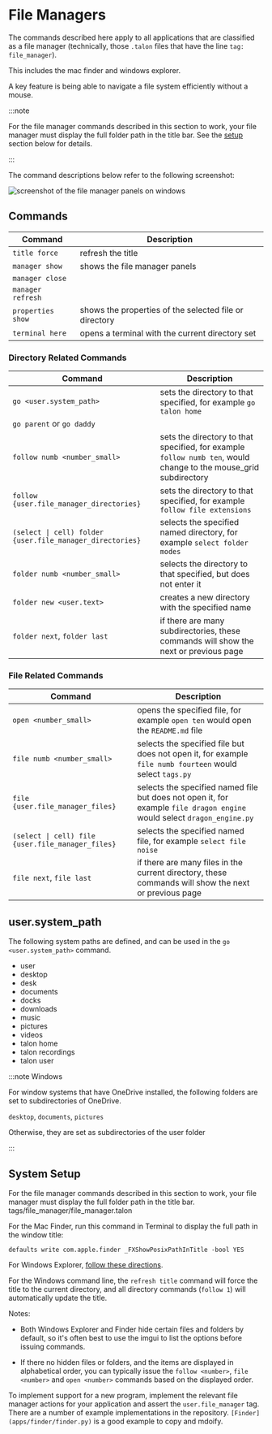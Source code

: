 # File Managers

The commands described here apply to all applications that are classified as a file manager
(technically, those `.talon` files that have the line `tag: file_manager`).

This includes the mac finder and windows explorer.

A key feature is being able to navigate a file system efficiently without a mouse.

:::note

For the file manager commands described in this section to work, your file manager must display the full folder path in the title bar.
See the [setup](#system-setup) section below for details.

:::

The command descriptions below refer to the following screenshot:


<img src="/img/file_manager_panels.png/"
    alt="screenshot of the file manager panels on windows"
/>


## Commands


| Command                                                   | Description                                                                                                                    |
| --------------------------------------------------------- | ------------------------------------------------------------------------------------------------------------------------------ |
| `title force`                                             | refresh the title                                                                                                              |
| `manager show`                                            | shows the file manager panels                                                                                                  |
| `manager close`                                           |                                                                                                                                |
| `manager refresh`                                         |                                                                                                                                |
| `properties show`                                         | shows the properties of the selected file or directory |
| `terminal here`                                         | opens a terminal with the current directory set |

### Directory Related Commands

| Command                                                   | Description                                                                                                                    |
| --------------------------------------------------------- | ------------------------------------------------------------------------------------------------------------------------------ |
| `go <user.system_path>`                                   | sets the directory to that specified, for example `go talon home`                                                 |
| `go parent` or `go daddy`                                 |                                                                                                                                |
| `follow numb <number_small>`                              | sets the directory to that specified, for example `follow numb ten`,  would change to the mouse_grid subdirectory |
| `follow {user.file_manager_directories}`                  | sets the directory to that specified, for example `follow file extensions`                                        |
| `(select \| cell) folder {user.file_manager_directories}` | selects the specified named directory, for example `select folder modes`                                                             |
| `folder numb <number_small>`                              | selects the directory to that specified, but does not enter it |
| `folder new <user.text>`                              | creates a new directory with the specified name |
| `folder next`, `folder last`                              | if there are many subdirectories, these commands will show the next or previous page |

### File Related Commands

| Command                                                   | Description                                                                                                                    |
| --------------------------------------------------------- | ------------------------------------------------------------------------------------------------------------------------------ |
| `open <number_small>`                                     | opens the specified file, for example `open ten` would open the `README.md` file                                               |
| `file numb <number_small>`                                | selects the specified file but does not open it, for example `file numb fourteen` would select `tags.py`                    |
| `file {user.file_manager_files}`                          | selects the specified named file but does not open it, for example `file dragon engine` would select `dragon_engine.py`                    |
| `(select \| cell) file {user.file_manager_files}` | selects the specified named file, for example `select file noise`                                                             |
| `file next`, `file last`                              | if there are many files in the current directory, these commands will show the next or previous page |

## user.system_path

The following system paths are defined, and can be used in the `go <user.system_path>` command.

- user
- desktop
- desk
- documents
- docks
- downloads
- music
- pictures
- videos
- talon home
- talon recordings
- talon user

:::note Windows

For window systems that have OneDrive installed, the following folders are set to subdirectories of OneDrive.

`desktop`, `documents`, `pictures`

Otherwise, they are set as subdirectories of the user folder

:::

## System Setup

For the file manager commands described in this section to work, your file manager must display the full folder path in the title bar. tags/file_manager/file_manager.talon

For the Mac Finder, run this command in Terminal to display the full path in the window title:

```
defaults write com.apple.finder _FXShowPosixPathInTitle -bool YES
```

For Windows Explorer, [follow these directions](https://www.howtogeek.com/121218/beginner-how-to-make-explorer-always-show-the-full-path-in-windows-8/).

For the Windows command line, the `refresh title` command will force the title to the current directory, and all directory commands (`follow 1`) will automatically update the title.

Notes:

- Both Windows Explorer and Finder hide certain files and folders by default, so it's often best to use the imgui to list the options before issuing commands.

- If there no hidden files or folders, and the items are displayed in alphabetical order, you can typically issue the `follow <number>`, `file <number>` and `open <number>` commands based on the displayed order.

To implement support for a new program, implement the relevant file manager actions for your application and assert the `user.file_manager` tag. There are a number of example implementations in the repository. `[Finder](apps/finder/finder.py)` is a good example to copy and mdoify.

